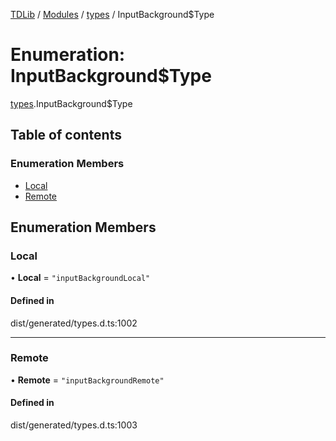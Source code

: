 [TDLib](../README.md) / [Modules](../modules.md) / [types](../modules/types.md) / InputBackground$Type

# Enumeration: InputBackground$Type

[types](../modules/types.md).InputBackground$Type

## Table of contents

### Enumeration Members

- [Local](types.InputBackground_Type.md#local)
- [Remote](types.InputBackground_Type.md#remote)

## Enumeration Members

### Local

• **Local** = ``"inputBackgroundLocal"``

#### Defined in

dist/generated/types.d.ts:1002

___

### Remote

• **Remote** = ``"inputBackgroundRemote"``

#### Defined in

dist/generated/types.d.ts:1003
